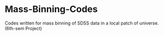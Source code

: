 # Mass-Binning-Codes
Codes written for mass binning of SDSS data in a local patch of universe. (6th-sem Project)
